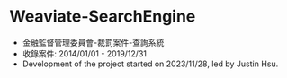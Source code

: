 # Weaviate-SearchEngine
- 金融監督管理委員會-裁罰案件-查詢系統
- 收錄案件: 2014/01/01 - 2019/12/31
- Development of the project started on 2023/11/28, led by Justin Hsu.
